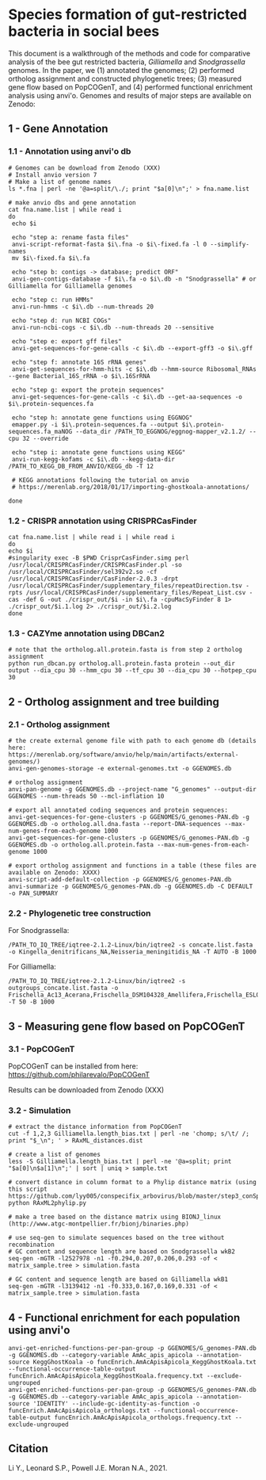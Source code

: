 # Species formation of gut-restricted bacteria in social bees

This document is a walkthrough of the methods and code for comparative analysis of the bee gut restricted bacteria, *Gilliamella* and *Snodgrassella* genomes. In the paper, we (1) annotated the genomes; (2) performed ortholog assignment and constructed phylogenetic trees; (3) measured gene flow based on PopCOGenT, and (4) performed functional enrichment analysis using anvi'o. Genomes and results of major steps are available on Zenodo: 

## 1 - Gene Annotation

### 1.1 - Annotation using anvi'o db

    # Genomes can be download from Zenodo (XXX)
    # Install anvio version 7  
    # Make a list of genome names    
    ls *.fna | perl -ne '@a=split/\./; print "$a[0]\n";' > fna.name.list 
    
    # make anvio dbs and gene annotation
    cat fna.name.list | while read i
    do
     echo $i

     echo "step a: rename fasta files"
     anvi-script-reformat-fasta $i\.fna -o $i\-fixed.fa -l 0 --simplify-names
     mv $i\-fixed.fa $i\.fa

     echo "step b: contigs -> database; predict ORF"
     anvi-gen-contigs-database -f $i\.fa -o $i\.db -n "Snodgrassella" # or Gilliamella for Gilliamella genomes

     echo "step c: run HMMs"
     anvi-run-hmms -c $i\.db --num-threads 20

     echo "step d: run NCBI COGs"
     anvi-run-ncbi-cogs -c $i\.db --num-threads 20 --sensitive
     
     echo "step e: export gff files"
     anvi-get-sequences-for-gene-calls -c $i\.db --export-gff3 -o $i\.gff
     
     echo "step f: annotate 16S rRNA genes"
     anvi-get-sequences-for-hmm-hits -c $i\.db --hmm-source Ribosomal_RNAs --gene Bacterial_16S_rRNA -o $i\.16SrRNA
     
     echo "step g: export the protein sequences"
     anvi-get-sequences-for-gene-calls -c $i\.db --get-aa-sequences -o $i\.protein-sequences.fa
     
     echo "step h: annotate gene functions using EGGNOG"
     emapper.py -i $i\.protein-sequences.fa --output $i\.protein-sequences.fa_maNOG --data_dir /PATH_TO_EGGNOG/eggnog-mapper_v2.1.2/ --cpu 32 --override
     
     echo "step i: annotate gene functions using KEGG"
     anvi-run-kegg-kofams -c $i\.db --kegg-data-dir /PATH_TO_KEGG_DB_FROM_ANVIO/KEGG_db -T 12
     
     # KEGG annotations following the tutorial on anvio
     # https://merenlab.org/2018/01/17/importing-ghostkoala-annotations/
     
    done
    
    
### 1.2 - CRISPR annotation using CRISPRCasFinder

    cat fna.name.list | while read i | while read i
    do 
    echo $i
    #singularity exec -B $PWD CrisprCasFinder.simg perl /usr/local/CRISPRCasFinder/CRISPRCasFinder.pl -so /usr/local/CRISPRCasFinder/sel392v2.so -cf /usr/local/CRISPRCasFinder/CasFinder-2.0.3 -drpt /usr/local/CRISPRCasFinder/supplementary_files/repeatDirection.tsv -rpts /usr/local/CRISPRCasFinder/supplementary_files/Repeat_List.csv -cas -def G -out ./crispr_out/$i -in $i\.fa -cpuMacSyFinder 8 1> ./crispr_out/$i.1.log 2> ./crispr_out/$i.2.log 
    done

### 1.3 - CAZYme annotation using DBCan2
    # note that the ortholog.all.protein.fasta is from step 2 ortholog assignment
    python run_dbcan.py ortholog.all.protein.fasta protein --out_dir output --dia_cpu 30 --hmm_cpu 30 --tf_cpu 30 --dia_cpu 30 --hotpep_cpu 30

## 2 - Ortholog assignment and tree building

### 2.1 - Ortholog assignment
    # the create external genome file with path to each genome db (details here: https://merenlab.org/software/anvio/help/main/artifacts/external-genomes/)
    anvi-gen-genomes-storage -e external-genomes.txt -o GGENOMES.db
    
    # ortholog assignment
    anvi-pan-genome -g GGENOMES.db --project-name "G_genomes" --output-dir GGENOMES --num-threads 50 --mcl-inflation 10
    
    # export all annotated coding sequences and protein sequences:
    anvi-get-sequences-for-gene-clusters -p GGENOMES/G_genomes-PAN.db -g GGENOMES.db -o ortholog.all.dna.fasta --report-DNA-sequences --max-num-genes-from-each-genome 1000
    anvi-get-sequences-for-gene-clusters -p GGENOMES/G_genomes-PAN.db -g GGENOMES.db -o ortholog.all.protein.fasta --max-num-genes-from-each-genome 1000
    
    # export ortholog assignment and functions in a table (these files are available on Zenodo: XXXX)
    anvi-script-add-default-collection -p GGENOMES/G_genomes-PAN.db
    anvi-summarize -p GGENOMES/G_genomes-PAN.db -g GGENOMES.db -C DEFAULT -o PAN_SUMMARY
    
### 2.2 - Phylogenetic tree construction
For Snodgrassella:
       
    /PATH_TO_IQ_TREE/iqtree-2.1.2-Linux/bin/iqtree2 -s concate.list.fasta -o Kingella_denitrificans_NA,Neisseria_meningitidis_NA -T AUTO -B 1000 

For Gilliamella: 
    
    /PATH_TO_IQ_TREE/iqtree-2.1.2-Linux/bin/iqtree2 -s outgroups_concate.list.fasta -o Frischella_Ac13_Acerana,Frischella_DSM104328_Amellifera,Frischella_ESL0167_Amellifera,Frischella_PEB0191_Amellifera,Orbus_IPMB12_Zatratus,Orbus_hercynius_Sscrofa,Schmidhempelia_bombi_Bimpatiens -T 50 -B 1000
    
## 3 - Measuring gene flow based on PopCOGenT

### 3.1 - PopCOGenT
PopCOGenT can be installed from here: https://github.com/philarevalo/PopCOGenT

Results can be downloaded from Zenodo (XXX)

### 3.2 - Simulation

    # extract the distance information from PopCOGenT
    cut -f 1,2,3 Gilliamella.length_bias.txt | perl -ne 'chomp; s/\t/ /; print "$_\n"; ' > RAxML_distances.dist 
    
    # create a list of genomes
    less -S Gilliamella.length_bias.txt | perl -ne '@a=split; print "$a[0]\n$a[1]\n";' | sort | uniq > sample.txt
    
    # convert distance in column format to a Phylip distance matrix (using this script https://github.com/lyy005/conspecifix_arbovirus/blob/master/step3_conSpeciFix/simulation_master_script_v1.0_beta/RAxML2phylip.py)
    python RAxML2phylip.py
    
    # make a tree based on the distance matrix using BIONJ_linux (http://www.atgc-montpellier.fr/bionj/binaries.php)

    # use seq-gen to simulate sequences based on the tree without recombination
    # GC content and sequence length are based on Snodgrassella wkB2
    seq-gen -mGTR -l2527978 -n1 -f0.294,0.207,0.206,0.293 -of < matrix_sample.tree > simulation.fasta
    
    # GC content and sequence length are based on Gilliamella wkB1
    seq-gen -mGTR -l3139412 -n1 -f0.333,0.167,0.169,0.331 -of < matrix_sample.tree > simulation.fasta 
    
    
## 4 - Functional enrichment for each population using anvi'o
    anvi-get-enriched-functions-per-pan-group -p GGENOMES/G_genomes-PAN.db -g GGENOMES.db --category-variable AmAc_apis_apicola --annotation-source KeggGhostKoala -o funcEnrich.AmAcApisApicola_KeggGhostKoala.txt --functional-occurrence-table-output funcEnrich.AmAcApisApicola_KeggGhostKoala.frequency.txt --exclude-ungrouped
    anvi-get-enriched-functions-per-pan-group -p GGENOMES/G_genomes-PAN.db -g GGENOMES.db --category-variable AmAc_apis_apicola --annotation-source 'IDENTITY' --include-gc-identity-as-function -o funcEnrich.AmAcApisApicola_orthologs.txt --functional-occurrence-table-output funcEnrich.AmAcApisApicola_orthologs.frequency.txt --exclude-ungrouped


## Citation

Li Y., Leonard S.P., Powell J.E. Moran N.A., 2021. 
